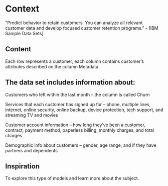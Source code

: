 # Context

"Predict behavior to retain customers. You can analyze all relevant customer data and develop focused customer retention programs." - [IBM Sample Data Sets]

## Content

Each row represents a customer, each column contains customer’s attributes described on the column Metadata.

## The data set includes information about:

Customers who left within the last month – the column is called Churn

Services that each customer has signed up for – phone, multiple lines, internet, online security, online backup, device protection, tech support, and streaming TV and movies

Customer account information – how long they’ve been a customer, contract, payment method, paperless billing, monthly charges, and total charges

Demographic info about customers – gender, age range, and if they have partners and dependents

## Inspiration

To explore this type of models and learn more about the subject.